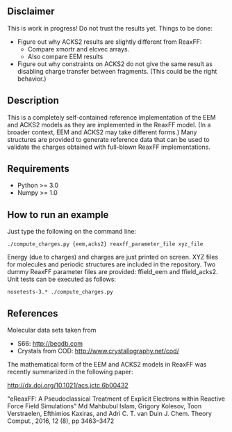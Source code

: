 Disclaimer
----------

This is work in progress! Do not trust the results yet. Things to be done:

- Figure out why ACKS2 results are slightly different from ReaxFF:
    - Compare xmortr and elcvec arrays.
    - Also compare EEM results
- Figure out why constraints on ACKS2 do not give the same result as disabling charge
  transfer between fragments. (This could be the right behavior.)


Description
-----------

This is a completely self-contained reference implementation of the EEM and ACKS2 models
as they are implemented in the ReaxFF model. (In a broader context, EEM and ACKS2 may take
different forms.) Many structures are provided to generate reference data that can be used
to validate the charges obtained with full-blown ReaxFF implementations.


Requirements
------------

* Python >= 3.0
* Numpy >= 1.0


How to run an example
---------------------

Just type the following on the command line:

    ./compute_charges.py {eem,acks2} reaxff_parameter_file xyz_file

Energy (due to charges) and charges are just printed on screen. XYZ files for molecules
and periodic structures are included in the repository. Two dummy ReaxFF parameter files
are provided: ffield_eem and ffield_acks2. Unit tests can be executed as follows:

    nosetests-3.* ./compute_charges.py


References
----------

Molecular data sets taken from

* S66: http://begdb.com
* Crystals from COD: http://www.crystallography.net/cod/

The mathematical form of the EEM and ACKS2 models in ReaxFF was recently summarized in the
following paper:

http://dx.doi.org/10.1021/acs.jctc.6b00432

"eReaxFF: A Pseudoclassical Treatment of Explicit Electrons within Reactive Force Field Simulations"
Md Mahbubul Islam, Grigory Kolesov, Toon Verstraelen, Efthimios Kaxiras, and Adri C. T. van Duin
J. Chem. Theory Comput., 2016, 12 (8), pp 3463–3472
